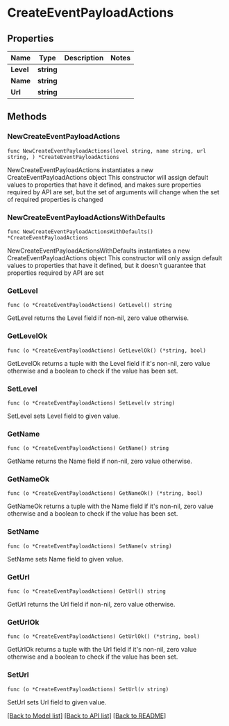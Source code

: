 # CreateEventPayloadActions

## Properties

Name | Type | Description | Notes
------------ | ------------- | ------------- | -------------
**Level** | **string** |  | 
**Name** | **string** |  | 
**Url** | **string** |  | 

## Methods

### NewCreateEventPayloadActions

`func NewCreateEventPayloadActions(level string, name string, url string, ) *CreateEventPayloadActions`

NewCreateEventPayloadActions instantiates a new CreateEventPayloadActions object
This constructor will assign default values to properties that have it defined,
and makes sure properties required by API are set, but the set of arguments
will change when the set of required properties is changed

### NewCreateEventPayloadActionsWithDefaults

`func NewCreateEventPayloadActionsWithDefaults() *CreateEventPayloadActions`

NewCreateEventPayloadActionsWithDefaults instantiates a new CreateEventPayloadActions object
This constructor will only assign default values to properties that have it defined,
but it doesn't guarantee that properties required by API are set

### GetLevel

`func (o *CreateEventPayloadActions) GetLevel() string`

GetLevel returns the Level field if non-nil, zero value otherwise.

### GetLevelOk

`func (o *CreateEventPayloadActions) GetLevelOk() (*string, bool)`

GetLevelOk returns a tuple with the Level field if it's non-nil, zero value otherwise
and a boolean to check if the value has been set.

### SetLevel

`func (o *CreateEventPayloadActions) SetLevel(v string)`

SetLevel sets Level field to given value.


### GetName

`func (o *CreateEventPayloadActions) GetName() string`

GetName returns the Name field if non-nil, zero value otherwise.

### GetNameOk

`func (o *CreateEventPayloadActions) GetNameOk() (*string, bool)`

GetNameOk returns a tuple with the Name field if it's non-nil, zero value otherwise
and a boolean to check if the value has been set.

### SetName

`func (o *CreateEventPayloadActions) SetName(v string)`

SetName sets Name field to given value.


### GetUrl

`func (o *CreateEventPayloadActions) GetUrl() string`

GetUrl returns the Url field if non-nil, zero value otherwise.

### GetUrlOk

`func (o *CreateEventPayloadActions) GetUrlOk() (*string, bool)`

GetUrlOk returns a tuple with the Url field if it's non-nil, zero value otherwise
and a boolean to check if the value has been set.

### SetUrl

`func (o *CreateEventPayloadActions) SetUrl(v string)`

SetUrl sets Url field to given value.



[[Back to Model list]](../README.md#documentation-for-models) [[Back to API list]](../README.md#documentation-for-api-endpoints) [[Back to README]](../README.md)


